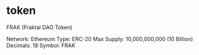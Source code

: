 # token
FRAK (Fraktal DAO Token)

Network: Ethereum
Type: ERC-20
Max Supply: 10,000,000,000 (10 Billion)
Decimals: 18
Symbol: FRAK
